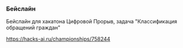 ### Бейслайн 

Бейслайн для хакатона Цифровой Прорыв, задача "Классификация обращений граждан"

https://hacks-ai.ru/championships/758244

